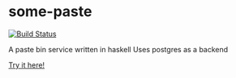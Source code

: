 # some-paste

[![Build Status](https://travis-ci.org/nitros12/some-paste.svg)](https://travis-ci.org/nitros12/some-paste)

A paste bin service written in haskell
Uses postgres as a backend

[Try it here!](https://paste.i-am-webscale.xyz/)

